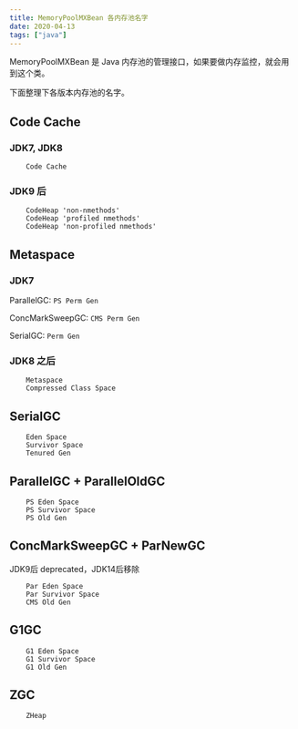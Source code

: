 ```yaml
---
title: MemoryPoolMXBean 各内存池名字
date: 2020-04-13
tags: ["java"]
---
```


MemoryPoolMXBean 是 Java 内存池的管理接口，如果要做内存监控，就会用到这个类。

下面整理下各版本内存池的名字。

## Code Cache

### JDK7, JDK8

```
    Code Cache
```

### JDK9 后

```
    CodeHeap 'non-nmethods'
    CodeHeap 'profiled nmethods'
    CodeHeap 'non-profiled nmethods'
```

## Metaspace

### JDK7

ParallelGC:  `PS Perm Gen`

ConcMarkSweepGC: `CMS Perm Gen`

SerialGC: `Perm Gen`

### JDK8 之后

```
    Metaspace
    Compressed Class Space
```

## SerialGC

```
    Eden Space
    Survivor Space
    Tenured Gen
```

## ParallelGC + ParallelOldGC

```
    PS Eden Space
    PS Survivor Space
    PS Old Gen
```

## ConcMarkSweepGC + ParNewGC

JDK9后 deprecated，JDK14后移除

```
    Par Eden Space
    Par Survivor Space
    CMS Old Gen
```

## G1GC

```
    G1 Eden Space
    G1 Survivor Space
    G1 Old Gen
```

## ZGC

```
    ZHeap
```